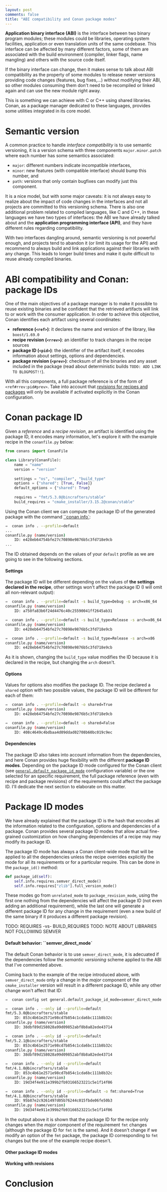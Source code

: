 ```yaml
---
layout: post
comments: false
title: "ABI compatibility and Conan package modes"
---
```


**Application binary interface (ABI)** is the interface between two
binary program modules; these modules could be libraries, operating system
facilities, application or even translation units of the same codebase.
This interface can be affected by many different factors, some of them
are associated with the build environment (compiler, linker flags, name
mangling) and others with the source code itself.

If the binary interface can change, then it makes sense to talk about
ABI compatibility as the property of some modules to release newer versions
providing code changes (features, bug fixes,...) without modifying their ABI,
so other modules consuming them don't need to be recompiled or linked again
and can use the new module right away.

This is something we can achieve with C or C++ using shared libraries. Conan,
as a package manager dedicated to these languages, provides some utilities
integrated in its core model.


# Semantic version

A common practice to handle *interface compatibility* is to use semantic versioning, it is
a version schema with three components ``major.minor.patch`` where each number
has some semantics associated:
 * ``major``: different numbers indicate incompatible interfaces,
 * ``minor``: new features (with compatible interface) should bump this number, and
 * ``path``: versions that only contain bugfixes can modify just this component.
 
It is a nice model, but with some major caveats: it is not always easy to realize
about the impact of code changes in the interfaces and not all projects are committed to
this versioning schema. There is also one additional problem related to compiled languages,
like C and C++, in these languages we have two types of interfaces: the ABI we have already
talked about and the **application programming interface (API)**, and they have different
rules regarding compatibility.

With two interfaces dangling around, semantic versioning is not powerful enough, and projects
tend to abandon it (or limit its usage for the API) and recommend to always build and link
applications against their libraries with any change. This leads to longer build times and
make it quite difficult to reuse already compiled binaries.


# ABI compatibility and Conan: package IDs

One of the main objectives of a package manager is to make it possible to reuse
existing binaries and be confident that the retrieved artifacts will link to or work
with the consumer application. In order to achieve this objective, Conan identifies
each artifact using several coordinates:
 * **reference (``<ref>``)**: it declares the name and version of the library, 
   like ``boost/1.69.0``
 * **recipe revision (``<rrev>``)**: an identifier to track changes in the recipe sources
 * **package ID (``<pid>``)**: the identifier of the artifact itself, it encodes information
   about settings, options and dependencies.
 * **package revision (``<prev>``)**: checksum of all the binaries and any asset included
   in the package (read about deterministic builds ``TODO: ADD LINK TO BLOGPOST!!``).

With all this components, a full package reference is of the form of ``<ref#rrev:pid#prev>``.
Take into account that [*revisions* for recipes and packages](https://docs.conan.io/en/latest/versioning/revisions.html)
will only be available if activated explicitly in the Conan configuration.


# Conan package ID

Given a *reference* and a *recipe revision*, an artifact is identified using the package ID,
it encodes many information, let's explore it with the example recipe in the ``conanfile.py``
below:

```python
from conans import ConanFile

class Library(ConanFile):
    name = "name"
    version = "version"
    
    settings = "os", "compiler", "build_type"
    options = {"shared": [True, False]}
    default_options = {"shared": True}
    
    requires = "fmt/5.3.0@bincrafters/stable"
    build_requires = "cmake_installer/3.15.2@conan/stable"

```

Using the Conan client we can compute the package ID of the generated package with
the command [``conan info`](https://docs.conan.io/en/latest/reference/commands/consumer/info.html#conan-info):

```bash
⇒  conan info . --profile=default
...
conanfile.py (name/version)
    ID: e428eb64754bfe27c70898e9876b5c3fd718e9cb
...
```

The ID obtained depends on the values of your ``default`` profile as we are going to see
in the following sections.

#### Settings

The package ID will be different depending on the values of **the settings declared in the
recipe**, other settings won't affect the package ID (I will omit all non-relevant output):

```bash
⇒  conan info . --profile=default -s build_type=Debug -s arch=x86_64
conanfile.py (name/version)
    ID: a750fa83b6f24d4476c40c25590041ff2645ab31

⇒  conan info . --profile=default -s build_type=Release -s arch=x86_64
conanfile.py (name/version)
    ID: e428eb64754bfe27c70898e9876b5c3fd718e9cb

⇒  conan info . --profile=default -s build_type=Release -s arch=x86
conanfile.py (name/version)
    ID: e428eb64754bfe27c70898e9876b5c3fd718e9cb
```

As it is shown, changing the ``build_type`` value modifies the ID because it is declared
in the recipe, but changing the ``arch`` doesn't. 

#### Options

Values for options also modifies the package ID. The recipe declared a ``shared`` option
with two possible values, the package ID will be different for each of them:

```bash
⇒  conan info . --profile=default -o shared=True
conanfile.py (name/version)
    ID: e428eb64754bfe27c70898e9876b5c3fd718e9cb

⇒  conan info . --profile=default -o shared=False
conanfile.py (name/version)
    ID: 408c4649c4bdbaa4d09ddad02708b60bc019c9ec
```

#### Dependencies 

The package ID also takes into account information from the dependencies, and here Conan
provides huge flexibility with the different **package ID modes**. Depending on the 
package ID mode configured for the Conan client (see [``general.default_package_id_mode``](https://docs.conan.io/en/latest/reference/config_files/conan.conf.html#general)
configuration variable) or the one selected for an specific requirement, the full package
reference (even with recipe and package revisions) of the requirements could affect
the package ID. I'll dedicate the next section to elaborate on this matter.


# Package ID modes

We have already explained that the package ID is the hash that encodes all the information
related to the configuration, options and dependencies of a package. Conan provides several
package ID modes that allow actual fine-grained customization on how changing dependencies
of a recipe may may modify its package ID.

The package ID mode has always a Conan client-wide mode that will be applied to all the
dependencies unless the recipe overrides explicitly the mode for all its requirements or for
a particular require. This can be done in the ``package_id()`` method:

```python
def package_id(self):
    self.info.requires.semver_direct_mode()
    self.info.requires["zlib"].full_version_mode()

```

These modes go from ``unrelated_mode`` to ``package_revision_mode``, using the first one
nothing from the dependencies will affect the package ID (not even adding an additional
requirement), while the last one will generate a different package ID for any change in the
requirement (even a new build of the same binary if it produces a different package revision).


TODO: REQUIRES -vs- BUILD_REQUIRES
TODO: NOTE ABOUT LIBRARIES NOT FOLLOWING SEMVER


#### Default behavior: ``semver_direct_mode`

The default Conan behavior is to use ``semver_direct_mode``, it is adecuated if the
dependencies follow the _semantic versioning_ scheme applied to the ABI that I've
commented above. 

Coming back to the example of the recipe introduced above, with ``semver_direct_mode``
only a change in the _major_ component of the ``cmake_installer`` version will result
in a different package ID, while any other change won't affect that ID:

```bash
⇒  conan config set general.default_package_id_mode=semver_direct_mode

⇒  conan info . --only id --profile=default
fmt/5.3.0@bincrafters/stable
    ID: 853c4b61e2571e98cd7b854c1cda6bc111b8b32c
conanfile.py (name/version)
    ID: 38dbf89d158028a99d09852abf8b8a82ede43714

⇒  conan info . --only id --profile=default
fmt/5.2.1@bincrafters/stable
    ID: 853c4b61e2571e98cd7b854c1cda6bc111b8b32c
conanfile.py (name/version)
    ID: 38dbf89d158028a99d09852abf8b8a82ede43714

⇒  conan info . --only id --profile=default
fmt/4.1.0@bincrafters/stable
    ID: 853c4b61e2571e98cd7b854c1cda6bc111b8b32c
conanfile.py (name/version)
    ID: 19d34f4e911e399b2fb93166523221c5e1f14f06

⇒  conan info . --only id --profile=default -o fmt:shared=True
fmt/4.1.0@bincrafters/stable
    ID: 95b87e2c9261497d05b76244c015fbde06fe50b3
conanfile.py (name/version)
    ID: 19d34f4e911e399b2fb93166523221c5e1f14f06

```

In the output above it is shown that the package ID for the recipe only
changes when the _major_ component of the requirement ``fmt`` changes (although
the package ID for ``fmt`` is the same). And it doesn't change if we modify
an option of the ``fmt`` package, the package ID corresponding to ``fmt`` changes
but the one of the example recipe doesn't.


#### Other package ID modes

#### Working with revisions


# Conclusion

